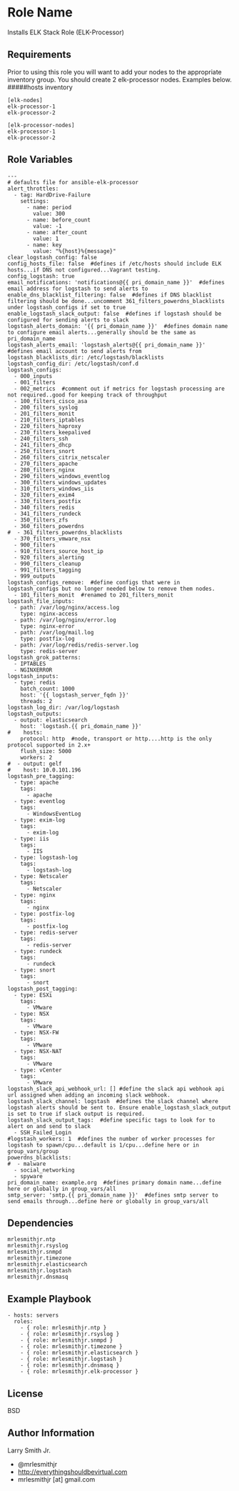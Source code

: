 Role Name
=========

Installs ELK Stack Role (ELK-Processor)

Requirements
------------

Prior to using this role you will want to add your nodes to the appropriate inventory group. You should create 2 elk-processor nodes. Examples below.
#####hosts inventory
````
[elk-nodes]
elk-processor-1
elk-processor-2

[elk-processor-nodes]
elk-processor-1
elk-processor-2
````

Role Variables
--------------

````
---
# defaults file for ansible-elk-processor
alert_throttles:
  - tag: HardDrive-Failure
    settings:
      - name: period
        value: 300
      - name: before_count
        value: -1
      - name: after_count
        value: 1
      - name: key
        value: "%{host}%{message}"
clear_logstash_config: false
config_hosts_file: false  #defines if /etc/hosts should include ELK hosts...if DNS not configured...Vagrant testing.
config_logstash: true
email_notifications: 'notifications@{{ pri_domain_name }}'  #defines email address for logstash to send alerts to
enable_dns_blacklist_filtering: false  #defines if DNS blacklist filtering should be done...uncomment 361_filters_powerdns_blacklists under logstash_configs if set to true
enable_logstash_slack_output: false  #defines if logstash should be configured for sending alerts to slack
logstash_alerts_domain: '{{ pri_domain_name }}'  #defines domain name to configure email alerts...generally should be the same as pri_domain_name
logstash_alerts_email: 'logstash_alerts@{{ pri_domain_name }}'  #defines email account to send alerts from
logstash_blacklists_dir: /etc/logstash/blacklists
logstash_config_dir: /etc/logstash/conf.d
logstash_configs:
  - 000_inputs
  - 001_filters
  - 002_metrics  #comment out if metrics for logstash processing are not required..good for keeping track of throughput
  - 100_filters_cisco_asa
  - 200_filters_syslog
  - 201_filters_monit
  - 210_filters_iptables
  - 220_filters_haproxy
  - 230_filters_keepalived
  - 240_filters_ssh
  - 241_filters_dhcp
  - 250_filters_snort
  - 260_filters_citrix_netscaler
  - 270_filters_apache
  - 280_filters_nginx
  - 290_filters_windows_eventlog
  - 300_filters_windows_updates
  - 310_filters_windows_iis
  - 320_filters_exim4
  - 330_filters_postfix
  - 340_filters_redis
  - 341_filters_rundeck
  - 350_filters_zfs
  - 360_filters_powerdns
#  - 361_filters_powerdns_blacklists
  - 370_filters_vmware_nsx
  - 900_filters
  - 910_filters_source_host_ip
  - 920_filters_alerting
  - 990_filters_cleanup
  - 991_filters_tagging
  - 999_outputs
logstash_configs_remove:  #define configs that were in logstash_configs but no longer needed below to remove them nodes.
  - 101_filters_monit  #renamed to 201_filters_monit
logstash_file_inputs:
  - path: /var/log/nginx/access.log
    type: nginx-access
  - path: /var/log/nginx/error.log
    type: nginx-error
  - path: /var/log/mail.log
    type: postfix-log
  - path: /var/log/redis/redis-server.log
    type: redis-server
logstash_grok_patterns:
  - IPTABLES
  - NGINXERROR
logstash_inputs:
  - type: redis
    batch_count: 1000
    host: '{{ logstash_server_fqdn }}'
    threads: 2
logstash_log_dir: /var/log/logstash
logstash_outputs:
  - output: elasticsearch
    host: 'logstash.{{ pri_domain_name }}'
#    hosts:
    protocol: http  #node, transport or http....http is the only protocol supported in 2.x+
    flush_size: 5000
    workers: 2
#  - output: gelf
#    host: 10.0.101.196
logstash_pre_tagging:
  - type: apache
    tags:
      - apache
  - type: eventlog
    tags:
      - WindowsEventLog
  - type: exim-log
    tags:
      - exim-log
  - type: iis
    tags:
      - IIS
  - type: logstash-log
    tags:
      - logstash-log
  - type: Netscaler
    tags:
      - Netscaler
  - type: nginx
    tags:
      - nginx
  - type: postfix-log
    tags:
      - postfix-log
  - type: redis-server
    tags:
      - redis-server
  - type: rundeck
    tags:
      - rundeck
  - type: snort
    tags:
      - snort
logstash_post_tagging:
  - type: ESXi
    tags:
      - VMware
  - type: NSX
    tags:
      - VMware
  - type: NSX-FW
    tags:
      - VMware
  - type: NSX-NAT
    tags:
      - VMware
  - type: vCenter
    tags:
      - VMware
logstash_slack_api_webhook_url: [] #define the slack api webhook api url assigned when adding an incoming slack webhook.
logstash_slack_channel: logstash  #defines the slack channel where logstash alerts should be sent to. Ensure enable_logstash_slack_output is set to true if slack output is required.
logstash_slack_output_tags:  #define specific tags to look for to alert on and send to slack
  - SSH_Failed_Login
#logstash_workers: 1  #defines the number of worker processes for logstash to spawn/cpu...default is 1/cpu...define here or in group_vars/group
powerdns_blacklists:
#  - malware
  - social_networking
  - spyware
pri_domain_name: example.org  #defines primary domain name...define here or globally in group_vars/all
smtp_server: 'smtp.{{ pri_domain_name }}'  #defines smtp server to send emails through...define here or globally in group_vars/all
````

Dependencies
------------

````
mrlesmithjr.ntp
mrlesmithjr.rsyslog
mrlesmithjr.snmpd
mrlesmithjr.timezone
mrlesmithjr.elasticsearch
mrlesmithjr.logstash
mrlesmithjr.dnsmasq
````

Example Playbook
----------------

    - hosts: servers
      roles:
        - { role: mrlesmithjr.ntp }
        - { role: mrlesmithjr.rsyslog }
        - { role: mrlesmithjr.snmpd }
        - { role: mrlesmithjr.timezone }
        - { role: mrlesmithjr.elasticsearch }
        - { role: mrlesmithjr.logstash }
        - { role: mrlesmithjr.dnsmasq }
        - { role: mrlesmithjr.elk-processor }

License
-------

BSD

Author Information
------------------

Larry Smith Jr.
- @mrlesmithjr
- http://everythingshouldbevirtual.com
- mrlesmithjr [at] gmail.com

